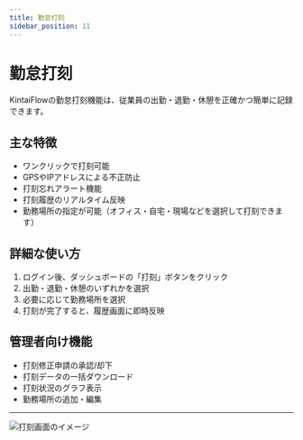 ```yaml
---
title: 勤怠打刻
sidebar_position: 11
---
```


# 勤怠打刻

KintaiFlowの勤怠打刻機能は、従業員の出勤・退勤・休憩を正確かつ簡単に記録できます。

## 主な特徴
- ワンクリックで打刻可能
- GPSやIPアドレスによる不正防止
- 打刻忘れアラート機能
- 打刻履歴のリアルタイム反映
- 勤務場所の指定が可能（オフィス・自宅・現場などを選択して打刻できます）

## 詳細な使い方
1. ログイン後、ダッシュボードの「打刻」ボタンをクリック
2. 出勤・退勤・休憩のいずれかを選択
3. 必要に応じて勤務場所を選択
4. 打刻が完了すると、履歴画面に即時反映

## 管理者向け機能
- 打刻修正申請の承認/却下
- 打刻データの一括ダウンロード
- 打刻状況のグラフ表示
- 勤務場所の追加・編集

---

![打刻画面のイメージ](https://placehold.jp/600x300.png?text=%E6%89%93%E5%88%BB%E7%94%BB%E9%9D%A2)
